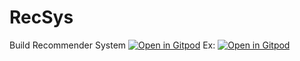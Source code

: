# RecSys
Build Recommender System
[![Open in Gitpod](https://gitpod.io/button/open-in-gitpod.svg)](https://gitpod.io/#<project-url>)
Ex: [![Open in Gitpod](https://gitpod.io/button/open-in-gitpod.svg)](https://gitpod.io/#https://github.com/nsanka/RecSys)
